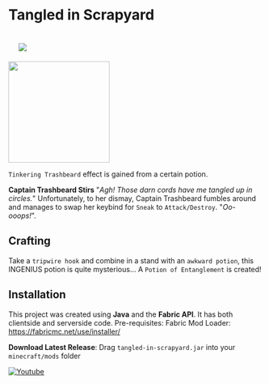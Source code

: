 # Tangled in Scrapyard
<div style="padding: 20px;"><img src="https://github.com/user-attachments/assets/2d790d66-4b7a-4efb-923d-40d8c5e9f4e6"></div><img src="https://scrapyard.hackclub.com/elements/wordmark.svg" width="200" >

`Tinkering Trashbeard` effect is gained from a certain potion.

**Captain Trashbeard Stirs** "*Agh! Those darn cords have me tangled up in circles.*" Unfortunately, to her dismay, Captain Trashbeard fumbles around and manages to swap her keybind for `Sneak` to `Attack/Destroy`. "*Oo-ooops!*". 

## Crafting
Take a `tripwire hook` and combine in a stand with an `awkward potion`, this INGENIUS potion is quite mysterious...
A `Potion of Entanglement` is created!

## Installation
This project was created using **Java** and the **Fabric API**. It has both clientside and serverside code. Pre-requisites: Fabric Mod Loader: https://fabricmc.net/use/installer/

**Download Latest Release**: Drag `tangled-in-scrapyard.jar` into your `minecraft/mods` folder


[![Youtube](https://img.youtube.com/vi/rqjQ42EFRAQ/0.jpg)](https://youtu.be/rqjQ42EFRAQ)
